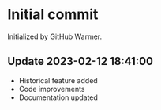 # Initial commit

Initialized by GitHub Warmer.

## Update 2023-02-12 18:41:00
- Historical feature added
- Code improvements
- Documentation updated